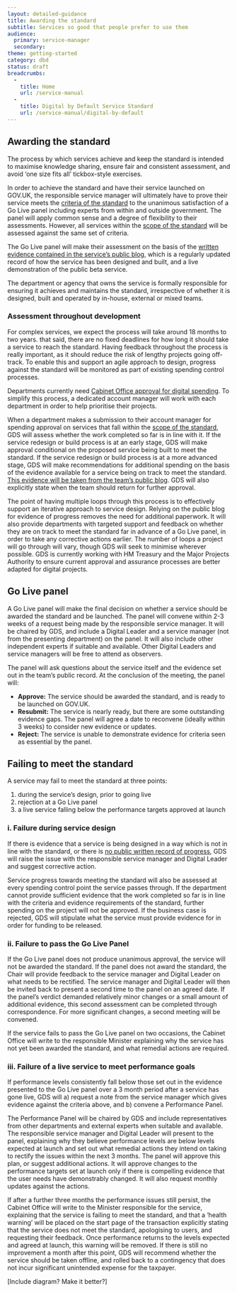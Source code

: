 ```yaml
---
layout: detailed-guidance
title: Awarding the standard
subtitle: Services so good that people prefer to use them
audience:
  primary: service-manager
  secondary: 
theme: getting-started
category: dbd
status: draft
breadcrumbs:
  -
    title: Home
    url: /service-manual
  -
    title: Digital by Default Service Standard
    url: /service-manual/digital-by-default
---
```



## Awarding the standard

The process by which services achieve and keep the standard is intended to maximise knowledge sharing, ensure fair and consistent assessment, and avoid ‘one size fits all’ tickbox-style exercises.

In order to achieve the standard and have their service launched on GOV.UK, the responsible service manager will ultimately have to prove their service meets the [criteria of the standard](/service-manual/digital-by-default) to the unanimous satisfaction of a Go Live panel including experts from within and outside government. The panel will apply common sense and a degree of flexibility to their assessments. However, all services within the [scope of the standard](/service-manual/digital-by-default/scope-of-the-standard.html) will be assessed against the same set of criteria.

The Go Live panel will make their assessment on the basis of the [written evidence contained in the service’s public blog](/service-manual/digital-by-default/providing-evidence.html), which is a regularly updated record of how the service has been designed and built, and a live demonstration of the public beta service. 

The department or agency that owns the service is formally responsible for ensuring it achieves and maintains the standard, irrespective of whether it is designed, built and operated by in-house, external or mixed teams. 

### Assessment throughout development

For complex services, we expect the process will take around 18 months to two years. that said, there are no fixed deadlines for how long it should take a service to reach the standard. Having feedback throughout the process is really important, as it should reduce the risk of lengthy projects going off-track. To enable this and support an agile approach to design, progress against the standard will be monitored as part of existing spending control processes. 

Departments currently need [Cabinet Office approval for digital spending](). To simplify this process, a dedicated account manager will work with each department in order to help prioritise their projects.

When a department makes a submission to their account manager for spending approval on services that fall within the [scope of the standard](/service-manual/digital-by-default/scope-of-the-standard.html), GDS will assess whether the work completed so far is in line with it. If the service redesign or build process is at an early stage, GDS will make approval conditional on the proposed service being built to meet the standard. If the service redesign or build process is at a more advanced stage, GDS will make recommendations for additional spending on the basis of the evidence available for a service being on track to meet the standard. [This evidence will be taken from the team’s public blog](/service-manual/digital-by-default/providing-evidence.html). GDS will also explicitly state when the team should return for further approval.

The point of having multiple loops through this process is to effectively support an iterative approach to service design. Relying on the public blog for evidence of progress removes the need for additional paperwork. It will also provide departments with targeted support and feedback on whether they are on track to meet the standard far in advance of a Go Live panel, in order to take any corrective actions earlier. The number of loops a project will go through will vary, though GDS will seek to minimise wherever possible. GDS is currently working with HM Treasury and the Major Projects Authority to ensure current approval and assurance processes are better adapted for digital projects.

## Go Live panel

A Go Live panel will make the final decision on whether a service should be awarded the standard and be launched. The panel will convene within 2-3 weeks of a request being made by the responsible service manager. It will be chaired by GDS, and include a Digital Leader and a service manager (not from the presenting department) on the panel. It will also include other independent experts if suitable and available. Other Digital Leaders and service managers will be free to attend as observers.

The panel will ask questions about the service itself and the evidence set out in the team’s public record. At the conclusion of the meeting, the panel will:


- **Approve:** The service should be awarded the standard, and is ready to be launched on GOV.UK.
- **Resubmit:** The service is nearly ready, but there are some outstanding evidence gaps. The panel will agree a date to reconvene (ideally within 3 weeks) to consider new evidence or updates.
- **Reject:** The service is unable to demonstrate evidence for criteria seen as essential by the panel.

## Failing to meet the standard

A service may fail to meet the standard at three points:


1. during the service’s design, prior to going live
2. rejection at a Go Live panel
3. a live service falling below the performance targets approved at launch

### i. Failure during service design

If there is evidence that a service is being designed in a way which is not in line with the standard, or there is [no public written record of progress](/service-manual/digital-by-default/providing-evidence.html), GDS will raise the issue with the responsible service manager and Digital Leader and suggest corrective action.

Service progress towards meeting the standard will also be assessed at every spending control point the service passes through. If the department cannot provide sufficient evidence that the work completed so far is in line with the criteria and evidence requirements of the standard, further spending on the project will not be approved. If the business case is rejected, GDS will stipulate what the service must provide evidence for in order for funding to be released.

### ii. Failure to pass the Go Live Panel

If the Go Live panel does not produce unanimous approval, the service will not be awarded the standard. If the panel does not award the standard, the Chair will provide feedback to the service manager and Digital Leader on what needs to be rectified. The service manager and Digital Leader will then be invited back to present a second time to the panel on an agreed date. If the panel’s verdict demanded relatively minor changes or a small amount of additional evidence, this second assessment can be completed through correspondence. For more significant changes, a second meeting will be convened.

If the service fails to pass the Go Live panel on two occasions, the Cabinet Office will write to the responsible Minister explaining why the service has not yet been awarded the standard, and what remedial actions are required.

### iii. Failure of a live service to meet performance goals

If performance levels consistently fall below those set out in the evidence presented to the Go Live panel over a 3 month period after a service has gone live, GDS will a) request a note from the service manager which gives evidence against the criteria above, and b) convene a Performance Panel.

The Performance Panel will be chaired by GDS and include representatives from other departments and external experts when suitable and available. The responsible service manager and Digital Leader will present to the panel, explaining why they believe performance levels are below levels expected at launch and set out what remedial actions they intend on taking to rectify the issues within the next 3 months. The panel will approve this plan, or suggest additional actions. It will approve changes to the performance targets set at launch only if there is compelling evidence that the user needs have demonstrably changed. It will also request monthly updates against the actions.

If after a further three months the performance issues still persist, the Cabinet Office will write to the Minister responsible for the service, explaining that the service is failing to meet the standard, and that a ‘health warning’ will be placed on the start page of the transaction explicitly stating that the service does not meet the standard, apologising to users, and requesting their feedback. Once performance returns to the levels expected and agreed at launch, this warning will be removed.  If there is still no improvement a month after this point, GDS will recommend whether the service should be taken offline, and rolled back to a contingency that does not incur significant unintended expense for the taxpayer.

[Include diagram? Make it better?]
